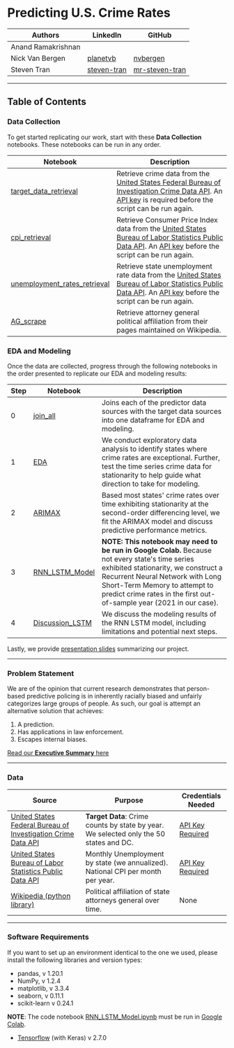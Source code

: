 # **Predicting U.S. Crime Rates**
    
|Authors| LinkedIn | GitHub |
|-------|----------|--------|
|Anand Ramakrishnan|||
|Nick Van Bergen|[planetvb](https://www.linkedin.com/in/planetvb/)|[nvbergen](https://github.com/nvbergen)|
|Steven Tran|[steven-tran](https://www.linkedin.com/in/steven-tran/)|[mr-steven-tran](https://github.com/mr-steven-tran)|

---

## **Table of Contents**

### Data Collection

To get started replicating our work, start with these **Data Collection** notebooks. These notebooks can be run in any order.

|Notebook|Description|
|--------|-------|
|[target_data_retrieval](code/target_data_retrieval.ipynb)|Retrieve crime data from the [United States Federal Bureau of Investigation Crime Data API](https://crime-data-explorer.fr.cloud.gov/pages/docApi). An [API key](https://api.data.gov/signup/) is required before the script can be run again.|
|[cpi_retrieval](code/cpi_retrieval.ipynb)|Retrieve Consumer Price Index data from the [United States Bureau of Labor Statistics Public Data API](https://www.bls.gov/developers/api_signature_v2.htm). An [API key](https://data.bls.gov/registrationEngine/) before the script can be run again.|
|[unemployment_rates_retrieval](code/unemployment_rates_retrieval.ipynb)| Retrieve state unemployment rate data from the [United States Bureau of Labor Statistics Public Data API](https://www.bls.gov/developers/api_signature_v2.htm). An [API key](https://data.bls.gov/registrationEngine/) before the script can be run again.|
|[AG_scrape](code/AG_scrape.ipynb)|Retrieve attorney general political affiliation from their pages maintained on Wikipedia.|


### EDA and Modeling

Once the data are collected, progress through the following notebooks in the order presented to replicate our EDA and modeling results:  

|Step|Notebook|Description|
|----|--------|-----------|
|0|[join_all](code/join_all.ipynb)|Joins each of the predictor data sources with the target data sources into one dataframe for EDA and modeling.|
|1|[EDA](code/EDA.ipynb)|We conduct exploratory data analysis to identify states where crime rates are exceptional. Further, test the time series crime data for stationarity to help guide what direction to take for modeling.|
|2|[ARIMAX](code/anand_arimax_fixed.ipynb)|Based most states' crime rates over time exhibiting stationarity at the second-order differencing level, we fit the ARIMAX model and discuss predictive performance metrics.|
|3|[RNN_LSTM_Model](code/RNN_LSTM_Model.ipynb)|**NOTE: This notebook may need to be run in Google Colab.** Because not every state's time series exhibited stationarity, we construct a Recurrent Neural Network with Long Short-Term Memory to attempt to predict crime rates in the first out-of-sample year (2021 in our case).|
|4|[Discussion_LSTM](code/Discussion_LSTM.ipynb)|We discuss the modeling results of the RNN LSTM model, including limitations and potential next steps.|

Lastly, we provide [presentation slides](slides/CrimePreds.pdf) summarizing our project.

---

### Problem Statement

We are of the opinion that current research demonstrates that person-based predictive policing is in inherently racially biased and unfairly categorizes large groups of people. As such, our goal is attempt an alternative solution that achieves: 
1) A prediction. 
2) Has applications in law enforcement. 
3) Escapes internal biases. 

[Read our **Executive Summary** here](executive_summary.md)

---
### Data

|Source|Purpose|Credentials Needed|
|------|-------|------------------|
|[United States Federal Bureau of Investigation Crime Data API](https://crime-data-explorer.fr.cloud.gov/pages/docApi)|**Target Data**: Crime counts by state by year. We selected only the 50 states and DC.|[API Key Required](https://api.data.gov/signup/)|
|[United States Bureau of Labor Statistics Public Data API](https://www.bls.gov/developers/api_signature_v2.htm)|Monthly Unemployment by state (we annualized). National CPI per month per year.|[API Key Required](https://data.bls.gov/registrationEngine/)|
|[Wikipedia (python library)](https://github.com/goldsmith/Wikipedia)|Political affiliation of state attorneys general over time.|None|


---

### **Software Requirements**
If you want to set up an environment identical to the one we used, please install the following libraries and version types:

* pandas, v 1.20.1
* NumPy, v 1.2.4
* matplotlib, v 3.3.4
* seaborn, v 0.11.1
* scikit-learn v 0.24.1

**NOTE**:
The code notebook [RNN_LSTM_Model.ipynb](code/RNN_LSTM_Model.ipynb) must be run in [Google Colab](https://colab.research.google.com/).
* [Tensorflow](https://www.tensorflow.org/install/pip) (with Keras) v 2.7.0